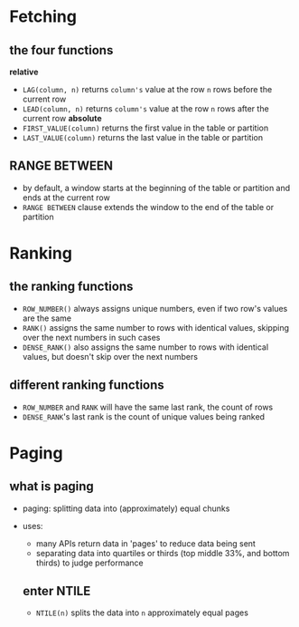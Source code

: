 # Fetching
## the four functions
__relative__
- `LAG(column, n)` returns `column's` value at the row `n` rows before the current row
- `LEAD(column, n)` returns `column's` value at the row `n` rows after the current row
__absolute__
- `FIRST_VALUE(column)` returns the first value in the table or partition
- `LAST_VALUE(column)` returns the last value in the table or partition

## RANGE BETWEEN
- by default, a window starts at the beginning of the table or partition and ends at the current row
- `RANGE BETWEEN` clause extends the window to the end of the table or partition

# Ranking
## the ranking functions
- `ROW_NUMBER()` always assigns unique numbers, even if two row's values are the same
- `RANK()` assigns the same number to rows with identical values, skipping over the next numbers in such cases
- `DENSE_RANK()` also assigns the same number to rows with identical values, but doesn't skip over the next numbers

## different ranking functions
- `ROW_NUMBER` and `RANK` will have the same last rank, the count of rows
- `DENSE_RANK`'s last rank is the count of unique values being ranked

# Paging
## what is paging
- paging: splitting data into (approximately) equal chunks
- uses:
  - many APIs return data in 'pages' to reduce data being sent
  - separating data into quartiles or thirds (top middle 33%, and bottom thirds) to judge performance

  ## enter NTILE
  - `NTILE(n)` splits the data into `n` approximately equal pages
